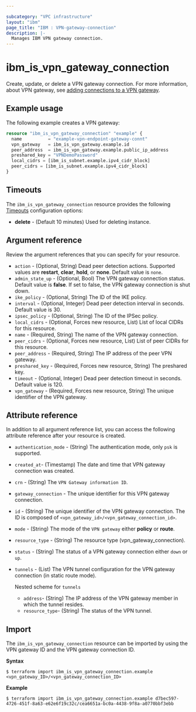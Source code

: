 ```yaml
---

subcategory: "VPC infrastructure"
layout: "ibm"
page_title: "IBM : VPN-gateway-connection"
description: |-
  Manages IBM VPN gateway connection.
---
```


# ibm_is_vpn_gateway_connection
Create, update, or delete a VPN gateway connection. For more information, about VPN gateway, see [adding connections to a VPN gateway](https://cloud.ibm.com/docs/vpc?topic=vpc-vpn-adding-connections).


## Example usage
The following example creates a VPN gateway:

```terraform
resource "ibm_is_vpn_gateway_connection" "example" {
  name          = "example-vpn-endpoint-gateway-connt"
  vpn_gateway   = ibm_is_vpn_gateway.example.id
  peer_address  = ibm_is_vpn_gateway.example.public_ip_address
  preshared_key = "VPNDemoPassword"
  local_cidrs = [ibm_is_subnet.example.ipv4_cidr_block]
  peer_cidrs = [ibm_is_subnet.example.ipv4_cidr_block]
}

```

## Timeouts
The `ibm_is_vpn_gateway_connection` resource provides the following [Timeouts](https://www.terraform.io/docs/language/resources/syntax.html) configuration options:

- **delete** - (Default 10 minutes) Used for deleting instance.


## Argument reference
Review the argument references that you can specify for your resource. 

- `action` - (Optional, String)  Dead peer detection actions. Supported values are **restart**, **clear**, **hold**, or **none**. Default value is `none`.
- `admin_state_up` - (Optional, Bool) The VPN gateway connection status. Default value is **false**. If set to false, the VPN gateway connection is shut down.
- `ike_policy` - (Optional, String) The ID of the IKE policy.
- `interval` - (Optional, Integer) Dead peer detection interval in seconds. Default value is 30.
- `ipsec_policy` - (Optional, String) The ID of the IPSec policy.
- `local_cidrs` - (Optional, Forces new resource, List) List of local CIDRs for this resource.
- `name` - (Required, String) The name of the VPN gateway connection.
- `peer_cidrs` - (Optional, Forces new resource, List) List of peer CIDRs for this resource.
- `peer_address` - (Required, String) The IP address of the peer VPN gateway.
- `preshared_key` - (Required, Forces new resource, String) The preshared key.
- `timeout` - (Optional, Integer) Dead peer detection timeout in seconds. Default value is 120.
- `vpn_gateway` - (Required, Forces new resource, String) The unique identifier of the VPN gateway.

## Attribute reference
In addition to all argument reference list, you can access the following attribute reference after your resource is created.

- `authentication_mode` - (String) The authentication mode, only `psk` is supported.
- `created_at`-  (Timestamp) The date and time that VPN gateway connection was created.
- `crn` - (String) The `VPN Gateway information ID`.
- `gateway_connection` - The unique identifier for this VPN gateway connection.
- `id` - (String) The unique identifier of the VPN gateway connection. The ID is composed of `<vpn_gateway_id>/<vpn_gateway_connection_id>`.
- `mode` -  (String) The mode of the `VPN gateway` either **policy** or **route**.
- `resource_type` -  (String) The resource type (vpn_gateway_connection).
- `status` -  (String) The status of a VPN gateway connection either `down` or `up`.
- `tunnels` -  (List) The VPN tunnel configuration for the VPN gateway connection (in static route mode).

  Nested scheme for `tunnels`
  - `address`-  (String) The IP address of the VPN gateway member in which the tunnel resides.
  - `resource_type`-  (String) The status of the VPN tunnel.


## Import
The `ibm_is_vpn_gateway_connection` resource can be imported by using the VPN gateway ID and the VPN gateway connection ID. 

**Syntax**

```
$ terraform import ibm_is_vpn_gateway_connection.example <vpn_gateway_ID>/<vpn_gateway_connection_ID>
```

**Example**

```
$ terraform import ibm_is_vpn_gateway_connection.example d7bec597-4726-451f-8a63-e62e6f19c32c/cea6651a-bc0a-4438-9f8a-a0770bbf3ebb
```
